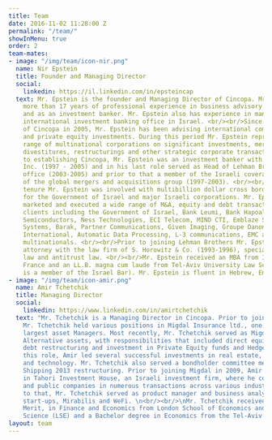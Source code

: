 ```yaml
---
title: Team
date: 2016-11-02 11:28:00 Z
permalink: "/team/"
showInMenu: true
order: 2
team-mates:
- image: "/img/team/icon-nir.png"
  name: Nir Epstein
  title: Founder and Managing Director
  social:
    linkedin: https://il.linkedin.com/in/epsteincap
  text: Mr. Epstein is the founder and Managing Director of Cincopa. Mr. Epstein has
    more than 17 years of professional experience in business advisory both as a lawyer
    and as an investment banker. Mr. Epstein also has experience in managing the largest
    international investment banking office in Israel. <br/><br/>Since the establishment
    of Cincopa in 2005, Mr. Epstein has been advising international companies on M&A
    and private equity investments. During this period Mr. Epstein represented a wide
    range of multinational corporations on significant investments, mergers, acquisitions,
    divestitures, restructurings and other strategic corporate transactions. <br/><br/>Prior
    to establishing Cincopa, Mr. Epstein was an investment banker with Lehman Brothers
    Inc. (1997 - 2005) and in his last role served as Head of Lehman Brothers Israel
    office (2003-2005) and prior to that a member of the Israeli coverage team and
    of the global mergers and acquisitions group (1997-2003). <br/><br/>During his
    tenure Mr. Epstein was involved with multibillion dollar cross border transactions
    for the Government of Israel and major Israeli corporations. Mr. Epstein advised
    marketed and executed a wide range of M&A, equity and debt transactions for various
    clients including the Government of Israel, Bank Leumi, Bank Hapoalim, Saifun
    Semiconductors, Ness Technologies, ECI Telecom, MIND CTI, Emblaze Systems, Nice
    Systems, Barak, Partner Communications, Given Imaging, Groupe Danone, Honeywell
    International, Automatic Data Processing, L-3 communications, EMC and many other
    multinationals. <br/><br/>Prior to joining Lehman Brothers Mr. Epstein was an
    attorney with the law firm of S. Horowitz & Co. (1993-1996), specializing in corporate
    law and antitrust law. <br/><br/>Mr. Epstein received an MBA from INSEAD Fontainebleau,
    France and an LL.B. magna cum laude from Tel-Aviv University Law School (Mr. Epstein
    is a member of the Israel Bar). Mr. Epstein is fluent in Hebrew, English and Spanish.
- image: "/img/team/icon-amir.png"
  name: Amir Tchetchik
  title: Managing Director
  social:
    linkedin: https://www.linkedin.com/in/amirtchetchik
  text: "Mr. Tchetchik is a Managing Director in Cincopa. Prior to joining Cincopa,
    Mr. Tchetchik held various positions in Migdal Insurance ltd., one of Israel's
    largest asset Managers. Most recently, Mr. Tchetchik served as Migdal's Head of
    Alternative assets, with responsibilities that included direct equity investments,
    debt restructuring and investment in Private Equity funds and Hedge Funds. In
    this role, Amir led several successful investments in real estate, hotels, industries
    and technology. Mr. Tchetchik also served a bondholder committee member in Zim
    Shipping 2013 restructuring. Prior to joining Migdal in 2009, Amir was an associate
    in Tahori Investment House, an Israeli investment firm, where he consulted private
    and public companies in numerous transactions across various industries. In addition
    to that, Mr. Tchetchik served as product manager and business analyst in two Israeli
    start-ups, Mirabilis and WeFi. \n<br/><br/>\nMr. Tchetchik received an MSc, with
    Merit, in Finance and Economics from London School of Economics and Political
    Science (LSE) and a Bachelor degree in Economics from the Tel-Aviv University."
layout: team
---
```


